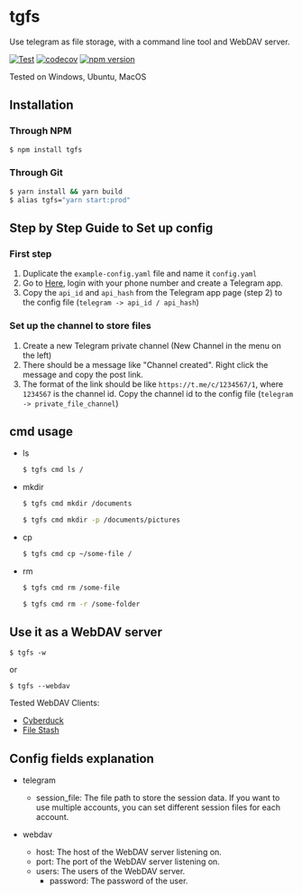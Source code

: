 # tgfs

Use telegram as file storage, with a command line tool and WebDAV server.

[![Test](https://github.com/TheodoreKrypton/tgfs/actions/workflows/test.yml/badge.svg)](https://github.com/TheodoreKrypton/tgfs/actions/workflows/test.yml) [![codecov](https://codecov.io/gh/TheodoreKrypton/tgfs/branch/master/graph/badge.svg?token=CM6TF4C9B9)](https://codecov.io/gh/TheodoreKrypton/tgfs) [![npm version](https://badge.fury.io/js/tgfs.svg)](https://www.npmjs.com/package/tgfs)


Tested on Windows, Ubuntu, MacOS

## Installation

### Through NPM

```bash
$ npm install tgfs
```

### Through Git

```bash
$ yarn install && yarn build
$ alias tgfs="yarn start:prod"
```

## Step by Step Guide to Set up config

### First step

1. Duplicate the `example-config.yaml` file and name it `config.yaml`
2. Go to [Here](https://my.telegram.org/apps), login with your phone number and create a Telegram app.
3. Copy the `api_id` and `api_hash` from the Telegram app page (step 2) to the config file (`telegram -> api_id / api_hash`)

### Set up the channel to store files

1. Create a new Telegram private channel (New Channel in the menu on the left)
2. There should be a message like "Channel created". Right click the message and copy the post link.
3. The format of the link should be like `https://t.me/c/1234567/1`, where `1234567` is the channel id. Copy the channel id to the config file (`telegram -> private_file_channel`)

## cmd usage

- ls

  ```bash
  $ tgfs cmd ls /
  ```

- mkdir

  ```bash
  $ tgfs cmd mkdir /documents
  ```

  ```bash
  $ tgfs cmd mkdir -p /documents/pictures
  ```

- cp

  ```bash
  $ tgfs cmd cp ~/some-file /
  ```

- rm

  ```bash
  $ tgfs cmd rm /some-file
  ```

  ```bash
  $ tgfs cmd rm -r /some-folder
  ```

## Use it as a WebDAV server

```
$ tgfs -w
```

or

```
$ tgfs --webdav
```

Tested WebDAV Clients:

- [Cyberduck](https://cyberduck.io/)
- [File Stash](https://www.filestash.app/)

## Config fields explanation

- telegram

  - session_file: The file path to store the session data. If you want to use multiple accounts, you can set different session files for each account.

- webdav
  - host: The host of the WebDAV server listening on.
  - port: The port of the WebDAV server listening on.
  - users: The users of the WebDAV server.
    - password: The password of the user.
